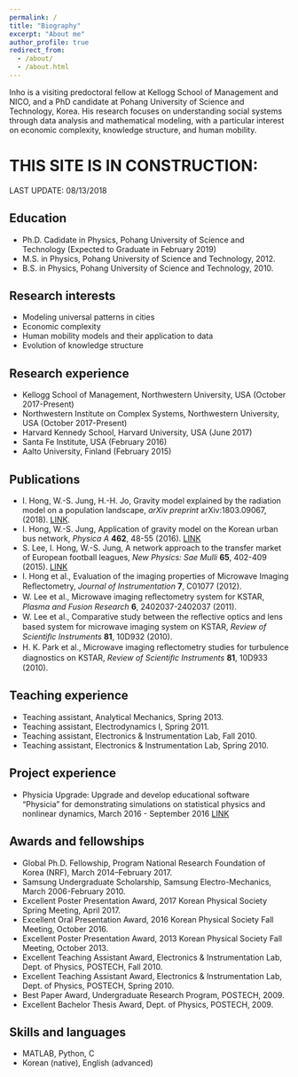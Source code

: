 ```yaml
---
permalink: /
title: "Biography"
excerpt: "About me"
author_profile: true
redirect_from: 
  - /about/
  - /about.html
---
```


Inho is a visiting predoctoral fellow at Kellogg School of Management and NICO, and a PhD candidate at Pohang University of Science and Technology, Korea. His research focuses on understanding social systems through data analysis and mathematical modeling, with a particular interest on economic complexity, knowledge structure, and human mobility.


THIS SITE IS IN CONSTRUCTION: 
======
LAST UPDATE: 08/13/2018

Education
------
* Ph.D. Cadidate in Physics, Pohang University of Science and Technology (Expected to Graduate in February 2019)
* M.S. in Physics, Pohang University of Science and Technology, 2012.
* B.S. in Physics, Pohang University of Science and Technology, 2010.

Research interests
------
* Modeling universal patterns in cities
* Economic complexity
* Human mobility models and their application to data
* Evolution of knowledge structure

Research experience
------
* Kellogg School of Management, Northwestern University, USA (October 2017-Present)
* Northwestern Institute on Complex Systems, Northwestern University, USA (October 2017-Present)
* Harvard Kennedy School, Harvard University, USA (June 2017)
* Santa Fe Institute, USA (February 2016)
* Aalto University, Finland (February 2015)

Publications
------
* I. Hong, W.-S. Jung, H.-H. Jo, Gravity model explained by the radiation model on a population landscape, *arXiv preprint* arXiv:1803.09067, (2018). [LINK](https://arxiv.org/abs/1803.09067).
* I. Hong, W.-S. Jung, Application of gravity model on the Korean urban bus network, *Physica A* **462**, 48-55 (2016). [LINK](https://www.sciencedirect.com/science/article/pii/S0378437116303235)
* S. Lee, I. Hong, W.-S. Jung, A network approach to the transfer market of European football leagues, *New Physics: Sae Mulli* **65**, 402-409 (2015). [LINK](http://www.npsm-kps.org/journal/download_pdf.php?doi=10.3938/NPSM.65.402)
* I. Hong et al., Evaluation of the imaging properties of Microwave Imaging Reﬂectometry, *Journal of Instrumentation* **7**, C01077 (2012).
* W. Lee et al., Microwave imaging reﬂectometry system for KSTAR, *Plasma and Fusion Research* **6**, 2402037-2402037 (2011).
* W. Lee et al., Comparative study between the reﬂective optics and lens based system for microwave imaging system on KSTAR, *Review of Scientiﬁc Instruments* **81**, 10D932 (2010).
* H. K. Park et al., Microwave imaging reﬂectometry studies for turbulence diagnostics on KSTAR, *Review of Scientiﬁc Instruments* **81**, 10D933 (2010).

Teaching experience
------
* Teaching assistant, Analytical Mechanics, Spring 2013.
* Teaching assistant, Electrodynamics I, Spring 2011.
* Teaching assistant, Electronics & Instrumentation Lab, Fall 2010. 
* Teaching assistant, Electronics & Instrumentation Lab, Spring 2010.

Project experience
------
* Physicia Upgrade: Upgrade and develop educational software “Physicia” for demonstrating simulations on statistical physics and nonlinear dynamics, March 2016 - September 2016 [LINK](http://comphys.postech.ac.kr)

Awards and fellowships
------
* Global Ph.D. Fellowship, Program National Research Foundation of Korea (NRF), March 2014–February 2017.
* Samsung Undergraduate Scholarship, Samsung Electro-Mechanics, March 2006-February 2010.
* Excellent Poster Presentation Award, 2017 Korean Physical Society Spring Meeting, April 2017.
* Excellent Oral Presentation Award, 2016 Korean Physical Society Fall Meeting, October 2016.
* Excellent Poster Presentation Award, 2013 Korean Physical Society Fall Meeting, October 2013.
* Excellent Teaching Assistant Award, Electronics & Instrumentation Lab, Dept. of Physics, POSTECH, Fall 2010.
* Excellent Teaching Assistant Award, Electronics & Instrumentation Lab, Dept. of Physics, POSTECH, Spring 2010.
* Best Paper Award, Undergraduate Research Program, POSTECH, 2009.
* Excellent Bachelor Thesis Award, Dept. of Physics, POSTECH, 2009.

Skills and languages
------
* MATLAB, Python, C
* Korean (native), English (advanced)
